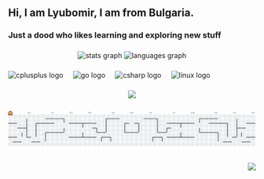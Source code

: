 <h2 align="left">Hi, I am Lyubomir, I am from Bulgaria.</h2>

###

<h3 align="left">Just a dood who likes learning and exploring new stuff</h3>

###

<div align="center">
  <img src="https://github-readme-stats.vercel.app/api?username=bvvn1&hide_title=false&hide_rank=false&show_icons=true&include_all_commits=true&count_private=true&disable_animations=false&theme=dracula&locale=en&hide_border=false" height="150" alt="stats graph"  />
  <img src="https://github-readme-stats.vercel.app/api/top-langs?username=bvvn1&locale=en&hide_title=false&layout=compact&card_width=320&langs_count=5&theme=dracula&hide_border=false" height="150" alt="languages graph"  />
</div>

###

<div align="left">
  <img src="https://cdn.jsdelivr.net/gh/devicons/devicon/icons/cplusplus/cplusplus-original.svg" height="52" alt="cplusplus logo"  />
  <img width="12" />
  <img src="https://cdn.jsdelivr.net/gh/devicons/devicon/icons/go/go-original.svg" height="52" alt="go logo"  />
  <img width="12" />
  <img src="https://cdn.jsdelivr.net/gh/devicons/devicon/icons/csharp/csharp-original.svg" height="52" alt="csharp logo"  />
  <img width="12" />
  <img src="https://cdn.jsdelivr.net/gh/devicons/devicon/icons/linux/linux-original.svg" height="52" alt="linux logo"  />
</div>

###

<div align="center">
  <img src="https://visitor-badge.laobi.icu/badge?page_id=bvvn1.bvvn1&"  />
</div>

###

<picture>
  <source media="(prefers-color-scheme: dark)" srcset="https://raw.githubusercontent.com/bvvn1/bvvn1/output/pacman-contribution-graph-dark.svg">
  <source media="(prefers-color-scheme: light)" srcset="https://raw.githubusercontent.com/bvvn1/bvvn1/output/pacman-contribution-graph.svg">
  <img alt="pacman contribution graph" src="https://raw.githubusercontent.com/bvvn1/bvvn1/output/pacman-contribution-graph.svg">
</picture>

###

<img align="right" height="251" src="https://media4.giphy.com/media/v1.Y2lkPTc5MGI3NjExeXVjeHRieDZzcXRwaGc4bnlpNzk5aXZtcXJjYTY3Z3d6enZyMGhocyZlcD12MV9pbnRlcm5hbF9naWZfYnlfaWQmY3Q9Zw/QwpuMv6RBdK15gtASA/giphy.gif"  />

###
